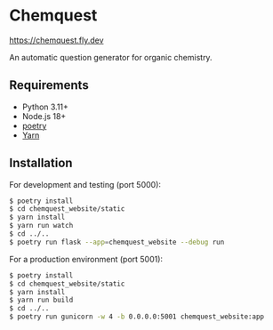 # Chemquest

<https://chemquest.fly.dev>

An automatic question generator for organic chemistry.

## Requirements

- Python 3.11+
- Node.js 18+
- [poetry](https://python-poetry.org/)
- [Yarn](https://yarnpkg.com/)

## Installation

For development and testing (port 5000):

```bash
$ poetry install
$ cd chemquest_website/static
$ yarn install
$ yarn run watch
$ cd ../..
$ poetry run flask --app=chemquest_website --debug run
```

For a production environment (port 5001):

```bash
$ poetry install
$ cd chemquest_website/static
$ yarn install
$ yarn run build
$ cd ../..
$ poetry run gunicorn -w 4 -b 0.0.0.0:5001 chemquest_website:app
```